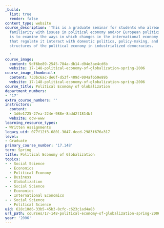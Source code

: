 ```yaml
---
_build:
  list: true
  render: false
content_type: website
course_description: 'This is a graduate seminar for students who already have some
  familiarity with issues in political economy and/or European politics. The objective
  is to examine the ways in which changes in the international economy and the regimes
  that regulate it interact with domestic politics, policy-making, and the institutional
  structures of the political economy in industrialized democracies.

  '
course_image:
  content: 9df6be89-2545-784a-db14-d04e3ae4cd6b
  website: 17-148-political-economy-of-globalization-spring-2006
course_image_thumbnail:
  content: 733bc6ac-de6f-d53f-409d-004af659e89b
  website: 17-148-political-economy-of-globalization-spring-2006
course_title: Political Economy of Globalization
department_numbers:
- '17'
extra_course_numbers: ''
instructors:
  content:
  - 1d6e1725-27ea-224e-988e-8add2f1814bf
  website: ocw-www
learning_resource_types:
- Written Assignments
legacy_uid: 077f12f3-6801-3047-deed-2983f676a317
level:
- Graduate
primary_course_number: '17.148'
term: Spring
title: Political Economy of Globalization
topics:
- - Social Science
  - Economics
  - Political Economy
- - Business
  - Globalization
- - Social Science
  - Economics
  - International Economics
- - Social Science
  - Political Science
uid: 628c10d6-33b5-45b3-8cfc-c623c1ad4a83
url_path: courses/17-148-political-economy-of-globalization-spring-2006
year: '2006'
---
```

